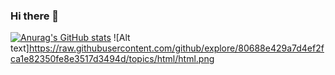 ### Hi there 👋
[![Anurag's GitHub stats](https://github-readme-stats.vercel.app/api?username=mattos123)](https://github.com/anuraghazra/github-readme-stats)
![Alt text]https://raw.githubusercontent.com/github/explore/80688e429a7d4ef2fca1e82350fe8e3517d3494d/topics/html/html.png
<!--
**mattos123/mattos123** is a ✨ _special_ ✨ repository because its `README.md` (this file) appears on your GitHub profile.

Here are some ideas to get you started:

- 🔭 I’m currently working on ...
- 🌱 I’m currently learning ...
- 👯 I’m looking to collaborate on ...
- 🤔 I’m looking for help with ...
- 💬 Ask me about ...
- 📫 How to reach me: ...
- 😄 Pronouns: ...
- ⚡ Fun fact: ...
-->
